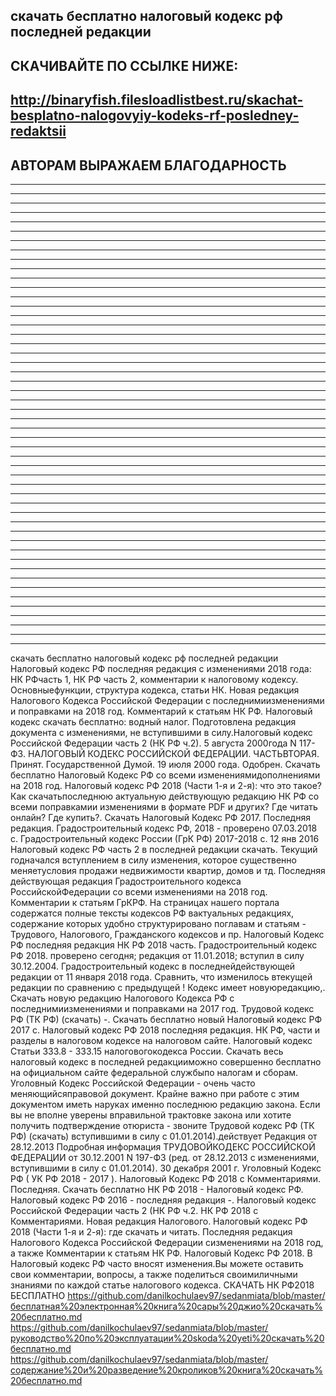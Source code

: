 скачать бесплатно налоговый кодекс рф последней редакции
--------------------------------------------------
СКАЧИВАЙТЕ ПО ССЫЛКЕ НИЖЕ:
--------------------------------------------------
http://binaryfish.filesloadlistbest.ru/skachat-besplatno-nalogovyiy-kodeks-rf-posledney-redaktsii
--------------------------------------------------
АВТОРАМ ВЫРАЖАЕМ БЛАГОДАРНОСТЬ
--------------------------------------------------
--------------------------------------------------
--------------------------------------------------
--------------------------------------------------
--------------------------------------------------
--------------------------------------------------
--------------------------------------------------
--------------------------------------------------
--------------------------------------------------
--------------------------------------------------
--------------------------------------------------
--------------------------------------------------
--------------------------------------------------
--------------------------------------------------
--------------------------------------------------
--------------------------------------------------
--------------------------------------------------
--------------------------------------------------
--------------------------------------------------
--------------------------------------------------
--------------------------------------------------
--------------------------------------------------
--------------------------------------------------
--------------------------------------------------
--------------------------------------------------
--------------------------------------------------
--------------------------------------------------
--------------------------------------------------
--------------------------------------------------
--------------------------------------------------
--------------------------------------------------
--------------------------------------------------
--------------------------------------------------
--------------------------------------------------
--------------------------------------------------
--------------------------------------------------
--------------------------------------------------
--------------------------------------------------
--------------------------------------------------
--------------------------------------------------
--------------------------------------------------
--------------------------------------------------
--------------------------------------------------
--------------------------------------------------
--------------------------------------------------
--------------------------------------------------
--------------------------------------------------
--------------------------------------------------
--------------------------------------------------
--------------------------------------------------
--------------------------------------------------
скачать бесплатно налоговый кодекс рф последней редакции Налоговый кодекс РФ последняя редакция с изменениями 2018 года: НК РФчасть 1, НК РФ часть 2, комментарии к налоговому кодексу. Основныефункции, структура кодекса, статьи НК. Новая редакция Налогового Кодекса Российской Федерации с последнимиизменениями и поправками на 2018 год. Комментарий к статьям НК РФ. Налоговый кодекс скачать бесплатно: водный налог. Подготовлена редакция документа с изменениями, не вступившими в силу.Налоговый кодекс Российской Федерации часть 2 (НК РФ ч.2). 5 августа 2000года N 117-ФЗ. НАЛОГОВЫЙ КОДЕКС РОССИЙСКОЙ ФЕДЕРАЦИИ. ЧАСТЬВТОРАЯ. Принят. Государственной Думой. 19 июля 2000 года. Одобрен. Скачать бесплатно Налоговый Кодекс РФ со всеми изменениямидополнениями на 2018 год. Налоговый кодекс РФ 2018 (Части 1-я и 2-я): что это такое? Как скачатьпоследнюю актуальную действующую редакцию НК РФ со всеми поправкамии изменениями в формате PDF и других? Где читать онлайн? Где купить?. Скачать Налоговый Кодекс РФ 2017. Последняя редакция. Градостроительный кодекс РФ, 2018 - проверено 07.03.2018 с. Градостроительный кодекс России (ГрК РФ) 2017-2018 с. 12 янв 2016  Налоговый кодекс РФ часть 2 в последней редакции  скачать. Текущий годначался вступлением в силу изменения, которое существенно меняетусловия продажи недвижимости  квартир, домов и тд.
Последняя действующая редакция Градостроительного кодекса РоссийскойФедерации со всеми изменениями на 2018 год. Комментарии к статьям ГрКРФ. На страницах нашего портала содержатся полные тексты кодексов РФ вактуальных редакциях, содержание которых удобно структурировано поглавам и статьям - Трудового, Налогового, Гражданского кодексов и пр. Налоговый Кодекс РФ последняя редакция  НК РФ 2018 часть. Градостроительный кодекс РФ 2018. проверено сегодня; редакция от 11.01.2018; вступил в силу 30.12.2004. Градостроительный кодекс в последнейдействующей редакции от 11 января 2018 года. Сравнить, что изменилось втекущей редакции по сравнению с предыдущей ! Кодекс имеет новуюредакцию,. Скачать новую редакцию Налогового Кодекса РФ с последнимиизменениями и поправками на 2017 год. Трудовой кодекс РФ (ТК РФ) (скачать) -. Скачать бесплатно новый Налоговый кодекс РФ 2017 с. Налоговый кодекс РФ 2018 последняя редакция. НК РФ, части и разделы в налоговом кодексе на налоговом сайте. Налоговый кодекс  Статьи 333.8 - 333.15 налоговогокодекса России. Скачать весь налоговый кодекс в последней редакцииможно совершенно бесплатно на официальном сайте федеральной службыпо налогам и сборам. Уголовный Кодекс Российской Федерации - очень часто меняющийсяправовой документ. Крайне важно при работе с этим документом иметь наруках именно последнюю редакцию закона. Если вы не вполне уверены вправильной трактовке закона или хотите получить подтверждение отюриста - звоните
Трудовой кодекс РФ (ТК РФ) (скачать)  вступившими в силу с 01.01.2014).действует Редакция от 28.12.2013 Подробная информация  ТРУДОВОЙКОДЕКС РОССИЙСКОЙ ФЕДЕРАЦИИ от 30.12.2001 N 197-ФЗ (ред. от 28.12.2013 с изменениями, вступившими в силу с 01.01.2014). 30 декабря 2001 г. Уголовный Кодекс РФ ( УК РФ 2018 - 2017 ). Налоговый Кодекс РФ 2018 с Комментариями. Последняя. Скачать бесплатно НК РФ 2018 - Налоговый кодекс РФ. Налоговый кодекс РФ 2016 - последняя редакция -. Налоговый кодекс Российской Федерации часть 2 (НК РФ ч.2. НК РФ 2018 с Комментариями. Новая редакция Налогового. Налоговый кодекс РФ 2018 (Части 1-я и 2-я): где скачать и читать. Последняя редакция Налогового Кодекса Российской Федерации сизменениями на 2018 год, а также Комментарии к статьям НК РФ. Налоговый Кодекс РФ 2018. В Налоговый кодекс РФ часто вносят изменения.Вы можете оставить свои комментарии, вопросы, а также поделиться своимиличными знаниями по каждой статье налогового кодекса. СКАЧАТЬ НК РФ2018 БЕСПЛАТНО
https://github.com/danilkochulaev97/sedanmiata/blob/master/бесплатная%20электронная%20книга%20сары%20джио%20скачать%20бесплатно.md
https://github.com/danilkochulaev97/sedanmiata/blob/master/руководство%20по%20эксплуатации%20skoda%20yeti%20скачать%20бесплатно.md
https://github.com/danilkochulaev97/sedanmiata/blob/master/содержание%20и%20разведение%20кроликов%20книга%20скачать%20бесплатно.md